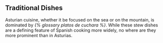 ## Traditional Dishes
Asturian cuisine, whether it be focused on the sea or on the mountain, is dominated by <em>{% glossary platos de cuchara %}</em>. While these stew dishes are a defining feature of Spanish cooking more widely, no where are they more prominent than in Asturias.